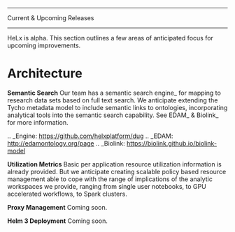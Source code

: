 ***************************
Current & Upcoming Releases
***************************

HeLx is alpha. This section outlines a few areas of anticipated focus
for upcoming improvements.

Architecture
============

**Semantic Search** Our team has a semantic search
engine_ for mapping to research
data sets based on full text search. We anticipate extending the Tycho
metadata model to include semantic links to ontologies, incorporating
analytical tools into the semantic search capability. See
EDAM_ &
Biolink_ for more
information.

.. _Engine: https://github.com/helxplatform/dug
.. _EDAM: http://edamontology.org/page
.. _Biolink: https://biolink.github.io/biolink-model

**Utilization Metrics** Basic per application resource utilization
information is already provided. But we anticipate creating scalable
policy based resource management able to cope with the range of
implications of the analytic workspaces we provide, ranging from single
user notebooks, to GPU accelerated workflows, to Spark clusters.

**Proxy Management** Coming soon.

**Helm 3 Deployment** Coming soon.
